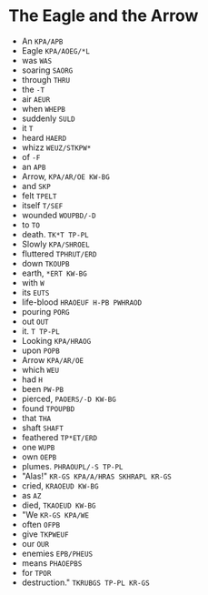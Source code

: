 # The Eagle and the Arrow

* An `KPA/APB`
* Eagle `KPA/AOEG/*L`
* was `WAS`
* soaring `SAORG`
* through `THRU`
* the `-T`
* air `AEUR`
* when `WHEPB`
* suddenly `SULD`
* it `T`
* heard `HAERD`
* whizz `WEUZ/STKPW*`
* of `-F`
* an `APB`
* Arrow, `KPA/AR/OE KW-BG`
* and `SKP`
* felt `TPELT`
* itself `T/SEF`
* wounded `WOUPBD/-D`
* to `TO`
* death. `TK*T TP-PL`
* Slowly `KPA/SHROEL`
* fluttered `TPHRUT/ERD`
* down `TKOUPB`
* earth, `*ERT KW-BG`
* with `W`
* its `EUTS`
* life-blood `HRAOEUF H-PB PWHRAOD`
* pouring `PORG`
* out `OUT`
* it. `T TP-PL`
* Looking `KPA/HRAOG`
* upon `POPB`
* Arrow `KPA/AR/OE`
* which `WEU`
* had `H`
* been `PW-PB`
* pierced, `PAOERS/-D KW-BG`
* found `TPOUPBD`
* that `THA`
* shaft `SHAFT`
* feathered `TP*ET/ERD`
* one `WUPB`
* own `OEPB`
* plumes. `PHRAOUPL/-S TP-PL`
* "Alas!" `KR-GS KPA/A/HRAS SKHRAPL KR-GS`
* cried, `KRAOEUD KW-BG`
* as `AZ`
* died, `TKAOEUD KW-BG`
* "We `KR-GS KPA/WE`
* often `OFPB`
* give `TKPWEUF`
* our `OUR`
* enemies `EPB/PHEUS`
* means `PHAOEPBS`
* for `TPOR`
* destruction." `TKRUBGS TP-PL KR-GS`
